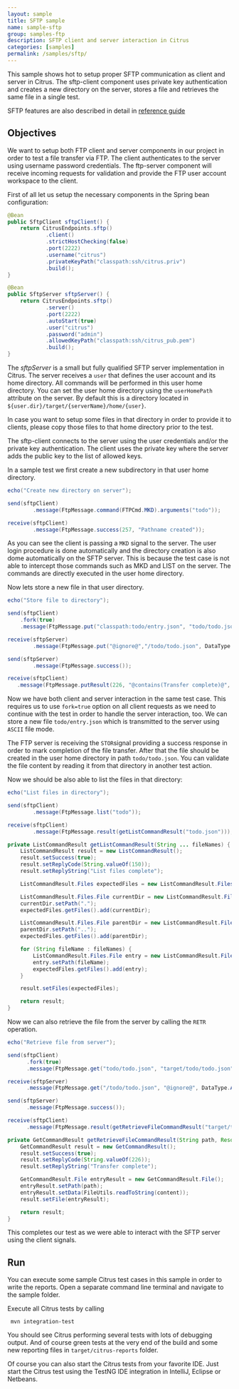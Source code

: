 ```yaml
---
layout: sample
title: SFTP sample
name: sample-sftp
group: samples-ftp
description: SFTP client and server interaction in Citrus
categories: [samples]
permalink: /samples/sftp/
---
```


This sample shows hot to setup proper SFTP communication as client and server in Citrus. The sftp-client component uses private key authentication and creates a new
directory on the server, stores a file and retrieves the same file in a single test.

SFTP features are also described in detail in [reference guide][1]

Objectives
---------

We want to setup both FTP client and server components in our project in order to test a file transfer via FTP. The client authenticates to the server
using username password credentials. The ftp-server component will receive incoming requests for validation and provide the FTP user account workspace to the client.

First of all let us setup the necessary components in the Spring bean configuration:

```java
@Bean
public SftpClient sftpClient() {
    return CitrusEndpoints.sftp()
            .client()
            .strictHostChecking(false)
            .port(2222)
            .username("citrus")
            .privateKeyPath("classpath:ssh/citrus.priv")
            .build();
}

@Bean
public SftpServer sftpServer() {
    return CitrusEndpoints.sftp()
            .server()
            .port(2222)
            .autoStart(true)
            .user("citrus")
            .password("admin")
            .allowedKeyPath("classpath:ssh/citrus_pub.pem")
            .build();
}
```

The *sftpServer* is a small but fully qualified SFTP server implementation in Citrus. The server receives a `user` that defines the user account and its home directory. All commands
will be performed in this user home directory. You can set the user home directory using the `userHomePath` attribute on the server. By default this is a directory located in `${user.dir}/target/{serverName}/home/{user}`. 

In case you want to setup some files in that directory in order to provide it to clients, please copy those files to that home directory prior to the test.  

The sftp-client connects to the server using the user credentials and/or the private key authentication. The client uses the private key where the server adds the public key to the list of allowed keys.

In a sample test we first create a new subdirectory in that user home directory.

```java
echo("Create new directory on server");

send(sftpClient)
        .message(FtpMessage.command(FTPCmd.MKD).arguments("todo"));

receive(sftpClient)
        .message(FtpMessage.success(257, "Pathname created"));
```

As you can see the client is passing a `MKD` signal to the server. The user login procedure is done automatically and the directory creation is also
dome automatically on the SFTP server. This is because the test case is not able to intercept those commands such as MKD and LIST on the server. The commands are directly
executed in the user home directory. 

Now lets store a new file in that user directory.

```java
echo("Store file to directory");

send(sftpClient)
    .fork(true)
    .message(FtpMessage.put("classpath:todo/entry.json", "todo/todo.json", DataType.ASCII));

receive(sftpServer)
        .message(FtpMessage.put("@ignore@","/todo/todo.json", DataType.ASCII));

send(sftpServer)
        .message(FtpMessage.success());

receive(sftpClient)
   .message(FtpMessage.putResult(226, "@contains(Transfer complete)@", true));
```

Now we have both client and server interaction in the same test case. This requires us to use `fork=true` option on all client
requests as we need to continue with the test in order to handle the server interaction, too. We can store a new file `todo/entry.json` which is transmitted
to the server using `ASCII` file mode.

The FTP server is receiving the `STOR`signal providing a success response in order to mark completion of the file transfer. After that the file should be created in
the user home directory in path `todo/todo.json`. You can validate the file content by reading it from that directory in another test action.

Now we should be also able to list the files in that directory:

```java
echo("List files in directory");

send(sftpClient)
        .message(FtpMessage.list("todo"));

receive(sftpClient)
        .message(FtpMessage.result(getListCommandResult("todo.json")));
```

```java
private ListCommandResult getListCommandResult(String ... fileNames) {
    ListCommandResult result = new ListCommandResult();
    result.setSuccess(true);
    result.setReplyCode(String.valueOf(150));
    result.setReplyString("List files complete");

    ListCommandResult.Files expectedFiles = new ListCommandResult.Files();

    ListCommandResult.Files.File currentDir = new ListCommandResult.Files.File();
    currentDir.setPath(".");
    expectedFiles.getFiles().add(currentDir);

    ListCommandResult.Files.File parentDir = new ListCommandResult.Files.File();
    parentDir.setPath("..");
    expectedFiles.getFiles().add(parentDir);

    for (String fileName : fileNames) {
        ListCommandResult.Files.File entry = new ListCommandResult.Files.File();
        entry.setPath(fileName);
        expectedFiles.getFiles().add(entry);
    }

    result.setFiles(expectedFiles);

    return result;
}
```

Now we can also retrieve the file from the server by calling the `RETR` operation.

```java
echo("Retrieve file from server");

send(sftpClient)
      .fork(true)
      .message(FtpMessage.get("todo/todo.json", "target/todo/todo.json", DataType.ASCII));

receive(sftpServer)
      .message(FtpMessage.get("/todo/todo.json", "@ignore@", DataType.ASCII));

send(sftpServer)
      .message(FtpMessage.success());

receive(sftpClient)
      .message(FtpMessage.result(getRetrieveFileCommandResult("target/todo/todo.json", new ClassPathResource("todo/entry.json"))));
```

```java
private GetCommandResult getRetrieveFileCommandResult(String path, Resource content) throws IOException {
    GetCommandResult result = new GetCommandResult();
    result.setSuccess(true);
    result.setReplyCode(String.valueOf(226));
    result.setReplyString("Transfer complete");

    GetCommandResult.File entryResult = new GetCommandResult.File();
    entryResult.setPath(path);
    entryResult.setData(FileUtils.readToString(content));
    result.setFile(entryResult);

    return result;
}
```

This completes our test as we were able to interact with the SFTP server using the client signals.

Run
---------

You can execute some sample Citrus test cases in this sample in order to write the reports.
Open a separate command line terminal and navigate to the sample folder.

Execute all Citrus tests by calling

     mvn integration-test

You should see Citrus performing several tests with lots of debugging output. 
And of course green tests at the very end of the build and some new reporting files in `target/citrus-reports` folder.

Of course you can also start the Citrus tests from your favorite IDE.
Just start the Citrus test using the TestNG IDE integration in IntelliJ, Eclipse or Netbeans.

 [1]: https://citrusframework.org/reference/html#ftp